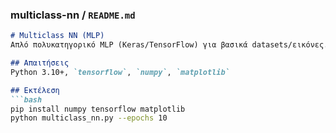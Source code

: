 ### multiclass-nn / `README.md`
```markdown
# Multiclass NN (MLP)
Απλό πολυκατηγορικό MLP (Keras/TensorFlow) για βασικά datasets/εικόνες.

## Απαιτήσεις
Python 3.10+, `tensorflow`, `numpy`, `matplotlib`

## Εκτέλεση
```bash
pip install numpy tensorflow matplotlib
python multiclass_nn.py --epochs 10
